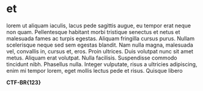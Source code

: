 # et

lorem ut aliquam iaculis, lacus pede sagittis augue, eu tempor erat neque non quam. Pellentesque habitant morbi tristique senectus et netus et malesuada fames ac turpis egestas. Aliquam fringilla cursus purus. Nullam scelerisque neque sed sem egestas blandit. Nam nulla magna, malesuada vel, convallis in, cursus et, eros. Proin ultrices. Duis volutpat nunc sit amet metus. Aliquam erat volutpat. Nulla facilisis. Suspendisse commodo tincidunt nibh. Phasellus nulla. Integer vulputate, risus a ultricies adipiscing, enim mi tempor lorem, eget mollis lectus pede et risus. Quisque libero

**CTF-BR{123}**
